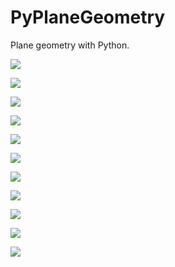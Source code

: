 # PyPlaneGeometry

Plane geometry with Python.

![](https://github.com/stla/PyPlaneGeometry/raw/main/planegeometry/examples/triangularApollonianGasket.png)

![](https://github.com/stla/PyPlaneGeometry/raw/main/planegeometry/examples/ApollonianIcosahedralGasket.png)

![](https://github.com/stla/PyPlaneGeometry/raw/main/planegeometry/examples/NestedSteinerChains.png)

![](https://github.com/stla/PyPlaneGeometry/raw/main/planegeometry/examples/SteinerChainWithEllipse.png)

![](https://github.com/stla/PyPlaneGeometry/raw/main/planegeometry/examples/HyperbolicTesselation.png)

![](https://github.com/stla/PyPlaneGeometry/raw/main/planegeometry/examples/EllipticalSteinerChain.gif)

![](https://github.com/stla/PyPlaneGeometry/raw/main/planegeometry/examples/EllipticalSteinerChain3D.gif)

![](https://github.com/stla/PyPlaneGeometry/raw/main/planegeometry/examples/ApollonianGasket.png)

![](https://github.com/stla/PyPlaneGeometry/raw/main/planegeometry/examples/NestedSteinerChains.gif)

![](https://github.com/stla/PyPlaneGeometry/raw/main/planegeometry/examples/EllipticalNestedSteinerChains.gif)

![](https://github.com/stla/PyPlaneGeometry/raw/main/planegeometry/examples/EllipticalNestedSteinerChains3D.gif)
